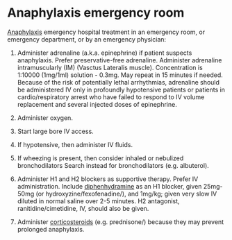 <!--
source: gpt-3 + jph editing
tags: protocols
-->

# Anaphylaxis emergency room

[Anaphylaxis](../anaphylaxis/) emergency hospital treatment in an emergency room, or emergency department, or by an emergency physician:

1. Administer adrenaline (a.k.a. epinephrine) if patient suspects anaphylaxis. Prefer preservative-free adrenaline. Administer adrenaline intramuscularly (IM) (Vasctus Lateralis muscle). Concentration is 1:10000 (1mg/1ml) solution - 0.3mg. May repeat in 15 minutes if needed. Because of the risk of potentially lethal arrhythmias, adrenaline should be administered IV only in profoundly hypotensive patients or patients in cardio/respiratory arrest who have failed to respond to IV volume replacement and several injected doses of epinephrine.

2. Administer oxygen.

3. Start large bore IV access.

4. If hypotensive, then administer IV fluids.

5. If wheezing is present, then consider inhaled or nebulized bronchodilators
Search instead for bronchodilators (e.g. albuterol).

6. Administer H1 and H2 blockers as supportive therapy. Prefer IV administration. Include [diphenhydramine](../diphenhydramine/) as an H1 blocker, given 25mg-50mg (or hydroxyzine/fexofenadine/), and 1mg/kg; given very slow IV diluted in normal saline over 2-5 minutes. H2 antagonist, ranitidine/cimetidine, IV, should also be given.

7. Administer [corticosteroids](../corticosteroids/) (e.g. prednisone/) because they may prevent prolonged anaphylaxis.
